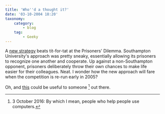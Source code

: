 ```yaml
---
title: 'Who''d a thought it?'
date: '03-10-2004 18:20'
taxonomy:
    category:
        - blog
    tag:
        - Geeky
---
```


A [new strategy](https://www.wired.com/2004/10/new-tack-wins-prisoners-dilemma/) beats tit-for-tat at the Prisoners' Dilemma. Southampton University's approach was pretty sneaky, essentially allowing its prisoners to recognize one another and cooperate. Up against a non-Southampton opponent, prisoners deliberately throw their own chances to make life easier for their colleagues. Neat. I wonder how the new approach will fare when the competition is re-run early in 2005?

Oh, and [this](http://polaris.gseis.ucla.edu/pagre/how-to-help.html) could be useful to someone [^1] out there.

[^1]: 3 October 2016: By which I mean, people who help people use computers.